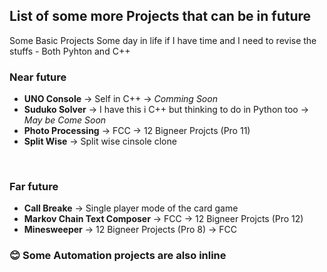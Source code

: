 ## List of some more Projects that can be in future

Some Basic Projects Some day in life if I have time and I need to revise the stuffs - Both Pyhton and C++

### Near future

- **UNO Console** -> Self in C++ -> *Comming Soon*
- **Suduko Solver** -> I have this i C++ but thinking to do in Python too -> *May be Come Soon*
- **Photo Processing** -> FCC -> 12 Bigneer Projcts (Pro 11)
- **Split Wise** -> Split wise cinsole clone
<br>

### Far future

- **Call Breake** -> Single player mode of the card game
- **Markov Chain Text Composer** -> FCC -> 12 Bigneer Projcts (Pro 12)
- **Minesweeper** -> 12 Bigneer Projects (Pro 8) -> FCC

### :blush: Some Automation projects are also inline 
